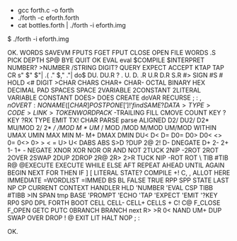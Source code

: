 * gcc forth.c -o forth
* ./forth -c eforth.forth
* cat bottles.forth | ./forth -i eforth.img


$ ./forth -i eforth.img

OK. WORDS
SAVEVM FPUTS FGET FPUT CLOSE OPEN FILE WORDS .S PICK DEPTH SP@ BYE QUIT OK EVAL eval $COMPILE $INTERPRET NUMBER? >NUMBER /STRING DIGIT? QUERY EXPECT ACCEPT KTAP TAP CR s" $" $"| .( ." $," ."| do$ DU. DU.R ? . U. D. .R U.R D.R S.R #> SIGN #S # HOLD <# DIGIT >CHAR CHARS CHAR+ CHAR- OCTAL BINARY HEX DECIMAL PAD SPACES SPACE 2VARIABLE 2CONSTANT 2LITERAL VARIABLE CONSTANT DOES> DOES CREATE doVAR RECURSE ; : $,n OVERT :NONAME ( [CHAR] POSTPONE ['] ! ' find SAME? DATA> TYPE> CODE> LINK> TOKEN WORD PACK$ -TRAILING FILL CMOVE COUNT KEY ?KEY ?RX TYPE EMIT TX! CHAR PARSE parse ALIGNED D2/ DU2/ D2* MU/MOD 2/ 2* */ */MOD M* * UM* / MOD /MOD M/MOD UM/MOD WITHIN UMAX UMIN MAX MIN M- M+ DMAX DMIN DU< D< D= D0= D0> D0< <> 0= 0<> 0> > < = U> U< DABS ABS S>D ?DUP 2@ 2! D- DNEGATE D+ 2- 2+ 1- 1+ - NEGATE XNOR XOR NOR OR AND NOT 2TUCK 2NIP -2ROT 2ROT 2OVER 2SWAP 2DUP 2DROP 2R@ 2R> 2>R TUCK NIP -ROT ROT \ TIB #TIB R@ @EXECUTE EXECUTE WHILE ELSE AFT REPEAT AHEAD UNTIL AGAIN BEGIN NEXT FOR THEN IF ] [ LITERAL STATE? COMPILE +! C, , ALLOT HERE IMMEDIATE =WORDLIST =IMMED BS BL FALSE TRUE RPP SPP STATE LAST NP CP CURRENT CONTEXT HANDLER HLD 'NUMBER 'EVAL CSP TIBB #TIBB >IN SPAN tmp BASE 'PROMPT 'ECHO 'TAP 'EXPECT 'EMIT '?KEY RP0 SP0 DPL FORTH BOOT CELL CELL- CELL+ CELLS + C! C@ F_CLOSE F_OPEN GETC PUTC 0BRANCH BRANCH next R> >R 0< NAND UM+ DUP SWAP OVER DROP ! @ EXIT LIT HALT NOP ; :

OK.

